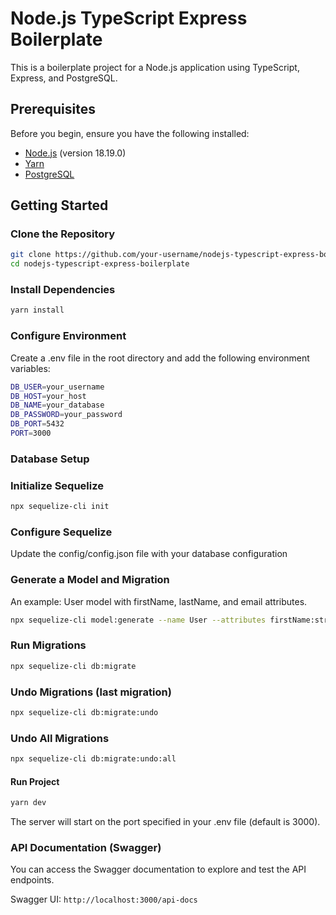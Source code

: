 # Node.js TypeScript Express Boilerplate

This is a boilerplate project for a Node.js application using TypeScript, Express, and PostgreSQL.

## Prerequisites

Before you begin, ensure you have the following installed:

- [Node.js](https://nodejs.org/) (version 18.19.0)
- [Yarn](https://yarnpkg.com/)
- [PostgreSQL](https://www.postgresql.org/)

## Getting Started

### Clone the Repository

```bash
git clone https://github.com/your-username/nodejs-typescript-express-boilerplate.git
cd nodejs-typescript-express-boilerplate
```

### Install Dependencies

```bash
yarn install
```

### Configure Environment
Create a .env file in the root directory and add the following environment variables:

```bash
DB_USER=your_username
DB_HOST=your_host
DB_NAME=your_database
DB_PASSWORD=your_password
DB_PORT=5432
PORT=3000
```

### Database Setup
### Initialize Sequelize
```bash
npx sequelize-cli init
```

### Configure Sequelize
Update the config/config.json file with your database configuration

### Generate a Model and Migration
An example: User model with firstName, lastName, and email attributes.
```bash
npx sequelize-cli model:generate --name User --attributes firstName:string,lastName:string,email:string
```
### Run Migrations
```bash
npx sequelize-cli db:migrate
```

### Undo Migrations (last migration)
```bash
npx sequelize-cli db:migrate:undo
```

### Undo All Migrations
```bash
npx sequelize-cli db:migrate:undo:all
```

#### Run Project

```bash
yarn dev
```
The server will start on the port specified in your .env file (default is 3000).

### API Documentation (Swagger)
You can access the Swagger documentation to explore and test the API endpoints.

Swagger UI: ```http://localhost:3000/api-docs```

